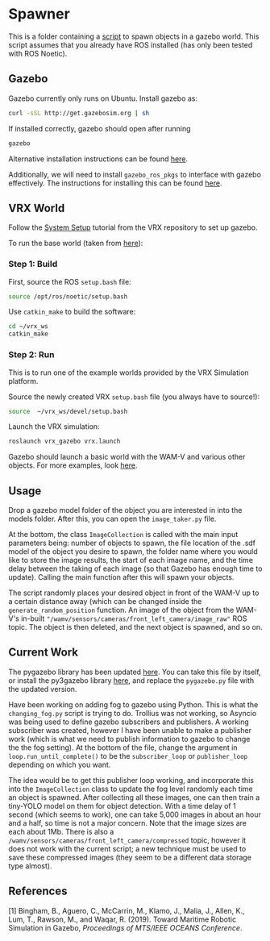 # Spawner

This is a folder containing a [script](image_taker.py) to spawn objects in a gazebo world. This script assumes that you already have ROS installed (has only been tested with ROS Noetic).

## Gazebo

Gazebo currently only runs on Ubuntu. Install gazebo as:
```bash
curl -sSL http://get.gazebosim.org | sh
```
If installed correctly, gazebo should open after running
```bash
gazebo
```
Alternative installation instructions can be found [here](http://gazebosim.org/tutorials?tut=install_ubuntu&cat=install).

Additionally, we will need to install ```gazebo_ros_pkgs``` to interface with gazebo effectively. The instructions for installing this can be found [here](https://gazebosim.org/tutorials?tut=ros_installing&cat=connect_ros#InstallGazebo).

## VRX World

Follow the [System Setup](https://github.com/osrf/vrx/wiki/tutorials) tutorial from the VRX repository to set up gazebo. 

To run the base world (taken from [here](https://github.com/osrf/vrx/wiki/vrx_build_test_tutorial)):

### Step 1: Build
First, source the ROS ```setup.bash``` file:
```bash
source /opt/ros/noetic/setup.bash
```
Use ```catkin_make``` to build the software:
```bash
cd ~/vrx_ws
catkin_make
```

### Step 2: Run
This is to run one of the example worlds provided by the VRX Simulation platform. 

Source the newly created VRX ```setup.bash``` file (you always have to source!):
```bash
source  ~/vrx_ws/devel/setup.bash 
```
Launch the VRX simulation:
```bash
roslaunch vrx_gazebo vrx.launch
```
Gazebo should launch a basic world with the WAM-V and various other objects. For more examples, look [here](https://github.com/osrf/vrx/wiki/environments_tutorials#vrx).

## Usage
Drop a gazebo model folder of the object you are interested in into the models folder. After this, you can open the ```image_taker.py``` file. 

At the bottom, the class ```ImageCollection``` is called with the main input parameters being: number of objects to spawn, the file location of the .sdf model of the object you desire to spawn, the folder name where you would like to store the image results, the start of each image name, and the time delay between the taking of each image (so that Gazebo has enough time to update). Calling the main function after this will spawn your objects.

The script randomly places your desired object in front of the WAM-V up to a certain distance away (which can be changed inside the ```generate_random_position``` function. An image of the object from the WAM-V's in-built ```"/wamv/sensors/cameras/front_left_camera/image_raw"``` ROS topic. The object is then deleted, and the next object is spawned, and so on. 

## Current Work
The pygazebo library has been updated [here](https://github.com/robogeekcanada/STEMClub/tree/master/pygazebo). You can take this file by itself, or install the py3gazebo library [here](https://github.com/wil3/py3gazebo), and replace the ```pygazebo.py``` file with the updated version. 

Have been working on adding fog to gazebo using Python. This is what the ```changing_fog.py``` script is trying to do. Trollius was not working, so Asyncio was being used to define gazebo subscribers and publishers. A working subscriber was created, however I have been unable to make a publisher work (which is what we need to publish information to gazebo to change the the fog setting). At the bottom of the file, change the argument in ```loop.run_until_complete()``` to be the ```subscriber_loop``` or ```publisher_loop``` depending on which you want. 

The idea would be to get this publisher loop working, and incorporate this into the ```ImageCollection``` class to update the fog level randomly each time an object is spawned. After collecting all these images, one can then train a tiny-YOLO model on them for object detection. With a time delay of 1 second (which seems to work), one can take 5,000 images in about an hour and a half, so time is not a major concern. Note that the image sizes are each about 1Mb. There is also a ```/wamv/sensors/cameras/front_left_camera/compressed``` topic, however it does not work with the current script; a new technique must be used to save these compressed images (they seem to be a different data storage type almost). 

## References
[1] 
Bingham, B., Aguero, C., McCarrin, M., Klamo, J., Malia, J., Allen, K., Lum, T., Rawson, M., and Waqar, R. (2019). 
Toward Maritime Robotic Simulation in Gazebo, *Proceedings of MTS/IEEE OCEANS Conference*.
